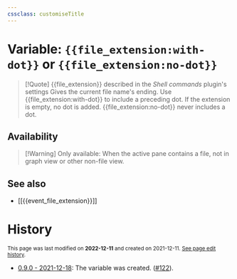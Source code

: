 ```yaml
---
cssclass: customiseTitle
---
```

# Variable: `{{file_extension:with-dot}}` or `{{file_extension:no-dot}}`
> [!Quote] {{file_extension}} described in the *Shell commands* plugin's settings
> Gives the current file name's ending. Use {{file_extension:with-dot}} to include a preceding dot. If the extension is empty, no dot is added. {{file_extension:no-dot}} never includes a dot.

## Availability
> [!Warning] Only available:
> When the active pane contains a file, not in graph view or other non-file view.

## See also
- [[{{event_file_extension}}]]

# History
<small>This page was last modified on <strong>2022-12-11</strong> and created on 2021-12-11. <a href="https://github.com/Taitava/obsidian-shellcommands-documentation/commits/main/./Variables/%7B%7Bfile_extension%7D%7D.md">See page edit history</a>.</small>
- [0.9.0 - 2021-12-18](https://github.com/Taitava/obsidian-shellcommands/blob/main/CHANGELOG.md#090---2021-12-18): The variable was created. ([#122](https://github.com/Taitava/obsidian-shellcommands/issues/122)).